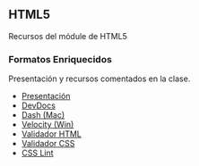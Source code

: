 ## HTML5
Recursos del módule de HTML5


### Formatos Enriquecidos
Presentación y recursos comentados en la clase.

* [Presentación](http://slides.com/joanleon/formatos-enriquezidos/)
* [DevDocs](http://devdocs.io/)
* [Dash (Mac)](https://kapeli.com/dash)
* [Velocity (Win)](http://velocity.silverlakesoftware.com/)
* [Validador HTML](https://validator.w3.org/)
* [Validador CSS](http://www.css-validator.org/)
* [CSS Lint](http://csslint.net/)
